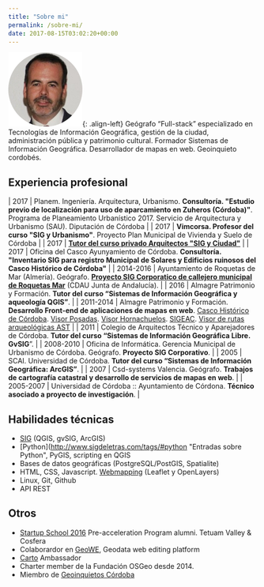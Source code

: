 ```yaml
---
title: "Sobre mi"
permalink: /sobre-mi/
date: 2017-08-15T03:02:20+00:00
---
```


![Yo](/images/yo_150x150.png){: .align-left} Geógrafo “Full-stack” especializado en Tecnologías de Información Geográfica, gestión de la ciudad, administración pública y patrimonio cultural. Formador  Sistemas de Información Geográfica. Desarrollador de mapas en web. Geoinquieto cordobés.

## Experiencia profesional

| 2017 | Planem. Ingeniería. Arquitectura, Urbanismo. **Consultoría.  "Estudio previo de localización para uso de aparcamiento en Zuheros (Córdoba)"**. Programa de Planeamiento Urbanístico 2017. Servicio de Arquitectura y Urbanismo (SAU). Diputación de Córdoba |
| 2017 | **Vimcorsa. Profesor del curso "SIG y Urbanismo"**. Proyecto Plan Municipal de Vivienda y Suelo de Córdoba  |
| 2017 | [**Tutor del curso privado Arquitectos "SIG y Ciudad"**](/presentaciones/presentacion-mas-cafe-del-curso-sig-y-ciudad-en-cosfera/ "Entrada SIGdeletras") |
| 2017 | Oficina del Casco Ayunyamiento de  Córdoba. **Consultoría.  "Inventario SIG para registro Municipal de Solares y Edificios ruinosos del Casco Histórico de Córdoba"** |
| 2014-2016 | Ayuntamiento de Roquetas de Mar (Almería). Geógrafo. [**Proyecto SIG Corporatico de callejero municipal de Roquetas Mar**](http://www.telealmerianoticias.es/2016/roquetas-de-mar-gestion-de-la-ciudad-culmina-el-callejero-unificado-que-se-pondra-a-disposicion-publica-235040.html "Noticia proyecto callejero Ayuntamiento de Roquetas de Mar") (CDAU Junta de Andalucía). |
| 2016 | Almagre Patrimonio y Formación. **Tutor del curso “Sistemas de Información Geográfica y aqueología QGIS”**. |
| 2011-2014 | Almagre Patrimonio y Formación. **Desarrollo Front-end de aplicaciones de mapas en web**. [Casco Histórico de Córdoba](http://www.gmucordoba.es/casco-historico/visorcasco). [Visor Posadas](http://www.posadas.com.es/visorposadas/index.html "Enlace visor Posadas"). [Visor Hornachuelos](http://www.hornachuelos.es/turismo/visor/#14/37.8306/-5.2422 "Enlace visor Hornachuelos"). [SIGEAC](http://www.arqueocordoba.com/sigeac/ "Web proyecto SIGEAC"). [Visor de rutas arqueológicas AST](http://www.arqueocordoba.com/rutas/ "Visor de rutas arqueológicas AST") |
| 2011 | Colegio de Arquitectos Técnico y Aparejadores de Córdoba. **Tutor del curso “Sistemas de Información Geográfica Libre. GvSIG**”. |
| 2008-2010 | Oficina de Informática. Gerencia Municipal de Urbanismo de Córdoba. Geógrafo. **Proyecto SIG Corporativo**. |
| 2005 | SCAI. Universidad de Córdoba. **Tutor del curso “Sistemas de Información Geográfica: ArcGIS”**. |
| 2007 | Csd-systems Valencia. Geógrafo. **Trabajos de cartografía catastral y desarrollo de servicios de mapas en web**. |
| 2005-2007 | Universidad de Córdoba :: Ayuntamiento de Córdona. **Técnico asociado a proyecto de investigación**. |

## Habilidades técnicas

- [SIG](http://www.sigdeletras.com/tags/#sistemas-de-informaci%C3%B3n-geogr%C3%A1fica "Entradas sobre SIG") (QGIS, gvSIG, ArcGIS)
- [Python](http://www.sigdeletras.com/tags/#python "Entradas sobre Python", PyGIS, scripting en QGIS
- Bases de datos geográficas (PostgreSQL/PostGIS, Spatialite)
- HTML, CSS, Javascript. [Webmapping](http://www.sigdeletras.com/tags/#webmapping "Entradas sobre Webmapping") (Leaflet y OpenLayers)
- Linux, Git, Github
- API REST

## Otros

- [Startup School 2016](http://www.cosfera.es/startups/) Pre-acceleration Program alumni. Tetuam Valley & Cosfera
- Colaborardor en [GeoWE](http://www.geowe.org/), Geodata web editing platform
- [Carto](http://www.sigdeletras.com/tags/#carto "Entradas Carto") Ambassador
- Charter member de la Fundación OSGeo desde 2014. 
- Miembro de [Geoinquietos Córdoba](https://wiki.osgeo.org/wiki/Category:Geoinquietos_C%C3%B3rdoba "Geoinquietos Córdoba")